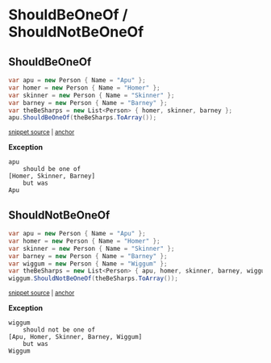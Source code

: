 # ShouldBeOneOf / ShouldNotBeOneOf


## ShouldBeOneOf

<!-- snippet: ShouldBeOneOfExamples.ShouldBeOneOf.codeSample.approved.cs -->
<a id='snippet-ShouldBeOneOfExamples.ShouldBeOneOf.codeSample.approved.cs'></a>
```cs
var apu = new Person { Name = "Apu" };
var homer = new Person { Name = "Homer" };
var skinner = new Person { Name = "Skinner" };
var barney = new Person { Name = "Barney" };
var theBeSharps = new List<Person> { homer, skinner, barney };
apu.ShouldBeOneOf(theBeSharps.ToArray());
```
<sup><a href='/src/DocumentationExamples/CodeExamples/ShouldBeOneOfExamples.ShouldBeOneOf.codeSample.approved.cs#L1-L6' title='File snippet `ShouldBeOneOfExamples.ShouldBeOneOf.codeSample.approved.cs` was extracted from'>snippet source</a> | <a href='#snippet-ShouldBeOneOfExamples.ShouldBeOneOf.codeSample.approved.cs' title='Navigate to start of snippet `ShouldBeOneOfExamples.ShouldBeOneOf.codeSample.approved.cs`'>anchor</a></sup>
<!-- endSnippet -->

**Exception**

<!-- include: ShouldBeOneOfExamples.ShouldBeOneOf.exceptionText.approved.txt. path: /src/DocumentationExamples/CodeExamples/ShouldBeOneOfExamples.ShouldBeOneOf.exceptionText.approved.txt -->
```
apu
    should be one of
[Homer, Skinner, Barney]
    but was
Apu
```
<!-- endInclude -->


## ShouldNotBeOneOf

<!-- snippet: ShouldBeOneOfExamples.ShouldNotBeOneOf.codeSample.approved.cs -->
<a id='snippet-ShouldBeOneOfExamples.ShouldNotBeOneOf.codeSample.approved.cs'></a>
```cs
var apu = new Person { Name = "Apu" };
var homer = new Person { Name = "Homer" };
var skinner = new Person { Name = "Skinner" };
var barney = new Person { Name = "Barney" };
var wiggum = new Person { Name = "Wiggum" };
var theBeSharps = new List<Person> { apu, homer, skinner, barney, wiggum };
wiggum.ShouldNotBeOneOf(theBeSharps.ToArray());
```
<sup><a href='/src/DocumentationExamples/CodeExamples/ShouldBeOneOfExamples.ShouldNotBeOneOf.codeSample.approved.cs#L1-L7' title='File snippet `ShouldBeOneOfExamples.ShouldNotBeOneOf.codeSample.approved.cs` was extracted from'>snippet source</a> | <a href='#snippet-ShouldBeOneOfExamples.ShouldNotBeOneOf.codeSample.approved.cs' title='Navigate to start of snippet `ShouldBeOneOfExamples.ShouldNotBeOneOf.codeSample.approved.cs`'>anchor</a></sup>
<!-- endSnippet -->

**Exception**

<!-- include: ShouldBeOneOfExamples.ShouldNotBeOneOf.exceptionText.approved.txt. path: /src/DocumentationExamples/CodeExamples/ShouldBeOneOfExamples.ShouldNotBeOneOf.exceptionText.approved.txt -->
```
wiggum
    should not be one of
[Apu, Homer, Skinner, Barney, Wiggum]
    but was
Wiggum
```
<!-- endInclude -->

